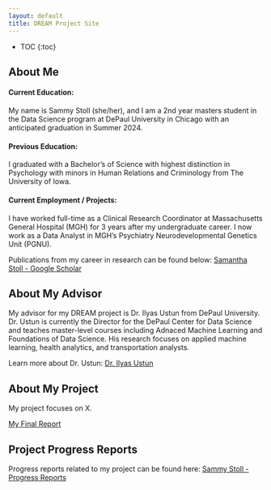 ```yaml
---
layout: default
title: DREAM Project Site
---
```


* TOC
{:toc}

## About Me

#### Current Education: 
My name is Sammy Stoll (she/her), and I am a 2nd year masters student in the Data Science program at DePaul University in Chicago with an anticipated graduation in Summer 2024. 

#### Previous Education: 
I graduated with a Bachelor’s of Science with highest distinction in Psychology with minors in Human Relations and Criminology from The University of Iowa. 

#### Current Employment / Projects:
I have worked full-time as a Clinical Research Coordinator at Massachusetts General Hospital (MGH) for 3 years after my undergraduate career. I now work as a Data Analyst in MGH’s Psychiatry Neurodevelopmental Genetics Unit (PGNU). 

Publications from my career in research can be found below: 
[Samantha Stoll - Google Scholar](https://scholar.google.com/citations?user=6rJhn4sAAAAJ&hl=en&oi=ao)

## About My Advisor

My advisor for my DREAM project is Dr. Ilyas Ustun from DePaul University. Dr. Ustun is currently the Director for the DePaul Center for Data Science and teaches master-level courses including Adnaced Machine Learning and Foundations of Data Science. His research focuses on applied machine learning, health analytics, and transportation analysts. 

Learn more about Dr. Ustun: [Dr. Ilyas Ustun](https://cds.cdm.depaul.edu/teachers/ilyas-ustun/
)

## About My Project

My project focuses on X. 

[My Final Report](files/finalreport.pdf)

## Project Progress Reports

Progress reports related to my project can be found here:
[Sammy Stoll - Progress Reports](blog.html)
